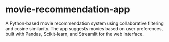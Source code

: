# movie-recommendation-app
A Python-based movie recommendation system using collaborative filtering and cosine similarity. The app suggests movies based on user preferences, built with Pandas, Scikit-learn, and Streamlit for the web interface.
